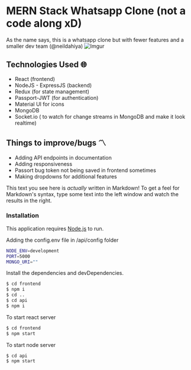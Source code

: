 # MERN Stack Whatsapp Clone (not a code along xD)

As the name says, this is a whatsapp clone but with fewer features and a smaller dev team (@neildahiya)
![Imgur](https://i.imgur.com/Xje4ZWK.png)

## Technologies Used :globe_with_meridians:

- React (frontend)
- NodeJS - ExpressJS (backend)
- Redux (for state management)
- Passport-JWT (for authentication)
- Material UI for icons
- MongoDB
- Socket.io ( to watch for change streams in MongoDB and make it look realtime)

## Things to improve/bugs :part_alternation_mark:

- Adding API endpoints in documentation
- Adding responsiveness
- Passort bug token not being saved in frontend sometimes
- Making dropdowns for additional features

This text you see here is _actually_ written in Markdown! To get a feel for Markdown's syntax, type some text into the left window and watch the results in the right.

### Installation

This application requires [Node.js](https://nodejs.org/) to run.

Adding the config.env file in /api/config folder

```sh
NODE_ENV=development
PORT=5000
MONGO_URI=""
```

Install the dependencies and devDependencies.

```sh
$ cd frontend
$ npm i
$ cd ..
$ cd api
$ npm i
```

To start react server

```sh
$ cd frontend
$ npm start
```

To start node server

```sh
$ cd api
$ npm start
```
